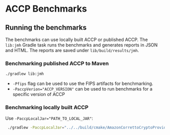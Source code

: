 # ACCP Benchmarks

## Running the benchmarks

The benchmarks can use locally built ACCP or published ACCP.
The `lib:jmh` Gradle task runs the benchmarks and generates reports in JSON and HTML.
The reports are saved under `lib/build/results/jmh`.

### Benchmarking published ACCP to Maven

```bash
./gradlew lib:jmh
```

* `-Pfips` flag can be used to use the FIPS artifacts for benchmarking.
* `-PaccpVerion="ACCP_VERSION"` can be used to run benchmarks for a specific version of ACCP

### Benchmarking locally built ACCP

Use `-PaccpLocalJar="PATH_TO_LOCAL_JAR"`:

```bash
 ./gradlew -PaccpLocalJar="../../build/cmake/AmazonCorrettoCryptoProvider.jar" lib:jmh
```
